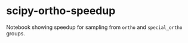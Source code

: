 # scipy-ortho-speedup

Notebook showing speedup for sampling from `ortho` and `special_ortho` groups.
